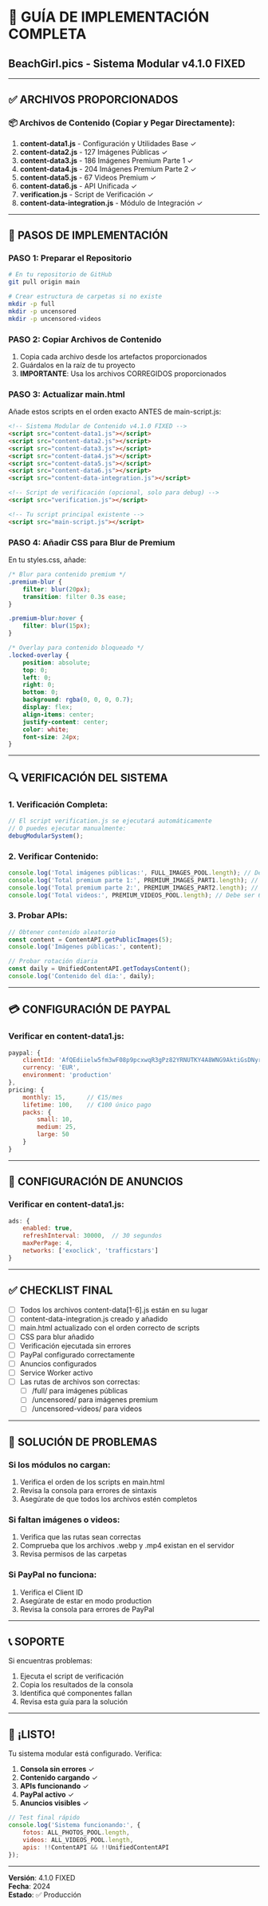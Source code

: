 # 🌊 GUÍA DE IMPLEMENTACIÓN COMPLETA
## BeachGirl.pics - Sistema Modular v4.1.0 FIXED

---

## ✅ ARCHIVOS PROPORCIONADOS

### 📦 Archivos de Contenido (Copiar y Pegar Directamente):

1. **content-data1.js** - Configuración y Utilidades Base ✓
2. **content-data2.js** - 127 Imágenes Públicas ✓
3. **content-data3.js** - 186 Imágenes Premium Parte 1 ✓
4. **content-data4.js** - 204 Imágenes Premium Parte 2 ✓
5. **content-data5.js** - 67 Videos Premium ✓
6. **content-data6.js** - API Unificada ✓
7. **verification.js** - Script de Verificación ✓
8. **content-data-integration.js** - Módulo de Integración ✓

---

## 🚀 PASOS DE IMPLEMENTACIÓN

### PASO 1: Preparar el Repositorio

```bash
# En tu repositorio de GitHub
git pull origin main

# Crear estructura de carpetas si no existe
mkdir -p full
mkdir -p uncensored
mkdir -p uncensored-videos
```

### PASO 2: Copiar Archivos de Contenido

1. Copia cada archivo desde los artefactos proporcionados
2. Guárdalos en la raíz de tu proyecto
3. **IMPORTANTE**: Usa los archivos CORREGIDOS proporcionados

### PASO 3: Actualizar main.html

Añade estos scripts en el orden exacto ANTES de main-script.js:

```html
<!-- Sistema Modular de Contenido v4.1.0 FIXED -->
<script src="content-data1.js"></script>
<script src="content-data2.js"></script>
<script src="content-data3.js"></script>
<script src="content-data4.js"></script>
<script src="content-data5.js"></script>
<script src="content-data6.js"></script>
<script src="content-data-integration.js"></script>

<!-- Script de verificación (opcional, solo para debug) -->
<script src="verification.js"></script>

<!-- Tu script principal existente -->
<script src="main-script.js"></script>
```

### PASO 4: Añadir CSS para Blur de Premium

En tu styles.css, añade:

```css
/* Blur para contenido premium */
.premium-blur {
    filter: blur(20px);
    transition: filter 0.3s ease;
}

.premium-blur:hover {
    filter: blur(15px);
}

/* Overlay para contenido bloqueado */
.locked-overlay {
    position: absolute;
    top: 0;
    left: 0;
    right: 0;
    bottom: 0;
    background: rgba(0, 0, 0, 0.7);
    display: flex;
    align-items: center;
    justify-content: center;
    color: white;
    font-size: 24px;
}
```

---

## 🔍 VERIFICACIÓN DEL SISTEMA

### 1. **Verificación Completa:**
   ```javascript
   // El script verification.js se ejecutará automáticamente
   // O puedes ejecutar manualmente:
   debugModularSystem();
   ```

### 2. **Verificar Contenido:**
   ```javascript
   console.log('Total imágenes públicas:', FULL_IMAGES_POOL.length); // Debe ser 127
   console.log('Total premium parte 1:', PREMIUM_IMAGES_PART1.length); // Debe ser 186
   console.log('Total premium parte 2:', PREMIUM_IMAGES_PART2.length); // Debe ser 204
   console.log('Total videos:', PREMIUM_VIDEOS_POOL.length); // Debe ser 67
   ```

### 3. **Probar APIs:**
   ```javascript
   // Obtener contenido aleatorio
   const content = ContentAPI.getPublicImages(5);
   console.log('Imágenes públicas:', content);
   
   // Probar rotación diaria
   const daily = UnifiedContentAPI.getTodaysContent();
   console.log('Contenido del día:', daily);
   ```

---

## 💳 CONFIGURACIÓN DE PAYPAL

### Verificar en content-data1.js:

```javascript
paypal: {
    clientId: 'AfQEdiielw5fm3wF08p9pcxwqR3gPz82YRNUTKY4A8WNG9AktiGsDNyr2i7BsjVzSwwpeCwR7Tt7DPq5',
    currency: 'EUR',
    environment: 'production'
},
pricing: {
    monthly: 15,      // €15/mes
    lifetime: 100,    // €100 único pago
    packs: {
        small: 10,
        medium: 25,
        large: 50
    }
}
```

---

## 📢 CONFIGURACIÓN DE ANUNCIOS

### Verificar en content-data1.js:

```javascript
ads: {
    enabled: true,
    refreshInterval: 30000,  // 30 segundos
    maxPerPage: 4,
    networks: ['exoclick', 'trafficstars']
}
```

---

## ✅ CHECKLIST FINAL

- [ ] Todos los archivos content-data[1-6].js están en su lugar
- [ ] content-data-integration.js creado y añadido
- [ ] main.html actualizado con el orden correcto de scripts
- [ ] CSS para blur añadido
- [ ] Verificación ejecutada sin errores
- [ ] PayPal configurado correctamente
- [ ] Anuncios configurados
- [ ] Service Worker activo
- [ ] Las rutas de archivos son correctas:
  - [ ] /full/ para imágenes públicas
  - [ ] /uncensored/ para imágenes premium
  - [ ] /uncensored-videos/ para videos

---

## 🚨 SOLUCIÓN DE PROBLEMAS

### Si los módulos no cargan:
1. Verifica el orden de los scripts en main.html
2. Revisa la consola para errores de sintaxis
3. Asegúrate de que todos los archivos estén completos

### Si faltan imágenes o videos:
1. Verifica que las rutas sean correctas
2. Comprueba que los archivos .webp y .mp4 existan en el servidor
3. Revisa permisos de las carpetas

### Si PayPal no funciona:
1. Verifica el Client ID
2. Asegúrate de estar en modo production
3. Revisa la consola para errores de PayPal

---

## 📞 SOPORTE

Si encuentras problemas:

1. Ejecuta el script de verificación
2. Copia los resultados de la consola
3. Identifica qué componentes fallan
4. Revisa esta guía para la solución

---

## 🎉 ¡LISTO!

Tu sistema modular está configurado. Verifica:

1. **Consola sin errores** ✓
2. **Contenido cargando** ✓
3. **APIs funcionando** ✓
4. **PayPal activo** ✓
5. **Anuncios visibles** ✓

```javascript
// Test final rápido
console.log('Sistema funcionando:', {
    fotos: ALL_PHOTOS_POOL.length,
    videos: ALL_VIDEOS_POOL.length,
    apis: !!ContentAPI && !!UnifiedContentAPI
});
```

---

**Versión**: 4.1.0 FIXED  
**Fecha**: 2024  
**Estado**: ✅ Producción
